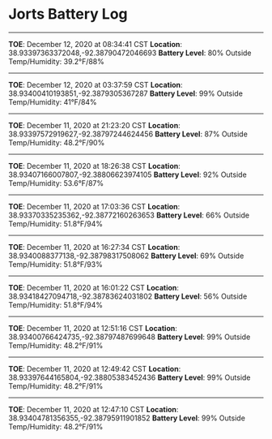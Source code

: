# Jorts Battery Log
- - - -
**TOE**: December 12, 2020 at 08:34:41 CST
**Location**: 38.93397363372048,-92.38790472046693 
**Battery Level**: 80%
Outside Temp/Humidity: 39.2°F/88%
- - - -
**TOE**: December 12, 2020 at 03:37:59 CST
**Location**: 38.93400410193851,-92.3879305367287 
**Battery Level**: 99%
Outside Temp/Humidity: 41°F/84%
- - - -
**TOE**: December 11, 2020 at 21:23:20 CST
**Location**: 38.93397572919627,-92.38797244624456 
**Battery Level**: 87%
Outside Temp/Humidity: 48.2°F/90%
- - - -
**TOE**: December 11, 2020 at 18:26:38 CST
**Location**: 38.93407166007807,-92.38806623974105 
**Battery Level**: 92%
Outside Temp/Humidity: 53.6°F/87%
- - - -
**TOE**: December 11, 2020 at 17:03:36 CST
**Location**: 38.93370335235362,-92.38772160263653 
**Battery Level**: 66%
Outside Temp/Humidity: 51.8°F/94%
- - - -
**TOE**: December 11, 2020 at 16:27:34 CST
**Location**: 38.9340088377138,-92.38798317508062 
**Battery Level**: 69%
Outside Temp/Humidity: 51.8°F/93%
- - - -
**TOE**: December 11, 2020 at 16:01:22 CST
**Location**: 38.93418427094718,-92.38783624031802 
**Battery Level**: 56%
Outside Temp/Humidity: 51.8°F/94%
- - - -
**TOE**: December 11, 2020 at 12:51:16 CST
**Location**: 38.93400766424735,-92.38797487699648 
**Battery Level**: 99%
Outside Temp/Humidity: 48.2°F/91%
- - - -
**TOE**: December 11, 2020 at 12:49:42 CST
**Location**: 38.93397644165804,-92.38805383452436 
**Battery Level**: 99%
Outside Temp/Humidity: 48.2°F/91%
- - - -
**TOE**: December 11, 2020 at 12:47:10 CST
**Location**: 38.93404781356355,-92.38795911901852 
**Battery Level**: 99%
Outside Temp/Humidity: 48.2°F/91%
